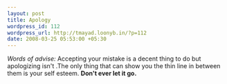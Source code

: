 ```yaml
--- 
layout: post
title: Apology
wordpress_id: 112
wordpress_url: http://tmayad.loonyb.in/?p=112
date: 2008-03-25 05:53:00 +05:30
---
```

<p><em>Words of advise:</em> Accepting your mistake is a decent thing to do
but apologizing isn't .The only thing that can show you the thin line in between them is your self esteem. <strong>Don't ever let it go.</strong></p>
